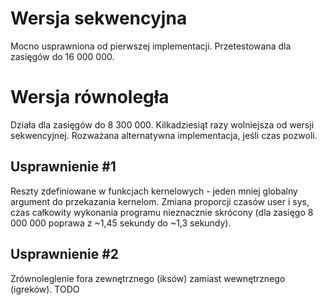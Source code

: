 # Wersja sekwencyjna
Mocno usprawniona od pierwszej implementacji.
Przetestowana dla zasięgów do 16 000 000.

# Wersja równoległa
Działa dla zasięgów do 8 300 000.
Kilkadziesiąt razy wolniejsza od wersji sekwencyjnej.
Rozważana alternatywna implementacja, jeśli czas pozwoli.
## Usprawnienie #1
Reszty zdefiniowane w funkcjach kernelowych - jeden mniej globalny argument do przekazania kernelom.
Zmiana proporcji czasów user i sys, czas całkowity wykonania programu nieznacznie skrócony (dla zasięgo 8 000 000 poprawa z ~1,45 sekundy do ~1,3 sekundy).
## Usprawnienie #2
Zrównoleglenie fora zewnętrznego (iksów) zamiast wewnętrznego (igreków).
TODO
